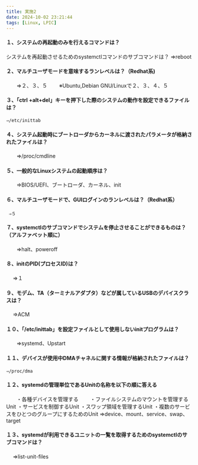 ```yaml
---
title: 実施2
date: 2024-10-02 23:21:44
tags: [Linux, LPIC]
---
```

#### １、システムの再起動のみを行えるコマンドは？
システムを再起動させるためのsystemctlコマンドのサブコマンドは？
     ⇒reboot
#### ２、マルチユーザモードを意味するランレベルは？（Redhat系)
　　⇒２、３、５
　　※Ubuntu,Debian GNU/Linuxで２、３、４、５
#### ３、「ctrl +alt+del」キーを押下した際のシステムの動作を設定できるファイルは？
    ⇒/etc/inittab
#### ４、システム起動時にブートローダからカーネルに渡されたパラメータが格納されたファイルは？
　　⇒/proc/cmdline
#### ５、一般的なLinuxシステムの起動順序は？
　　⇒BIOS/UEFI、ブートローダ、カーネル、init
#### ６、マルチユーザモードで、GUIログインのランレベルは？（Redhat系）
     ⇒５
#### ７、systemctlのサブコマンドでシステムを停止させることができるものは？（アルファベット順に）
　　⇒halt、poweroff
#### ８、initのPID(プロセスID)は？
　  ⇒１
#### ９、モデム、TA（ターミナルアダプタ）などが属しているUSBのデバイスクラスは？
　  ⇒ACM
#### １０、「/etc/inittab」を設定ファイルとして使用しないinitプログラムは？
　　⇒systemd、Upstart
#### １１、デバイスが使用中DMAチャネルに関する情報が格納されたファイルは？
    ⇒/proc/dma
#### １２、systemdの管理単位であるUnitの名称を以下の順に答える
　　・各種デバイスを管理する
　　・ファイルシステムのマウントを管理するUnit
    ・サービスを制御するUnit
    ・スワップ領域を管理するUnit
    ・複数のサービスをひとつのグループにするためのUnit
     ⇒device、mount、service、swap、target
#### １３、systemdが利用できるユニットの一覧を取得するためのsystemctlのサブコマンドは？
　  ⇒list-unit-files